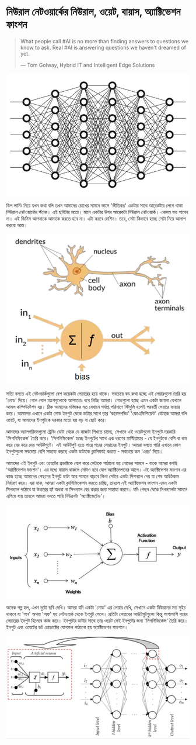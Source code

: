 # নিউরাল নেটওয়ার্কের নিউরাল, ওয়েট, বায়াস, অ্যাক্টিভেশন ফাংশন

> What people call \#AI is no more than finding answers to questions we know to ask. Real \#AI is answering questions we haven't dreamed of yet.
>
> ― Tom Golway, Hybrid IT and Intelligent Edge Solutions

![&#x99A;&#x9BF;&#x9A4;&#x9CD;&#x9B0;: &#x9A1;&#x9BF;&#x9AA; &#x9A8;&#x9BF;&#x989;&#x9B0;&#x9BE;&#x9B2; &#x9A8;&#x9C7;&#x99F;&#x993;&#x9DF;&#x9BE;&#x9B0;&#x9CD;&#x995; ](../.gitbook/assets/11.jpeg)


ডিপ লার্নিং নিয়ে যখন কথা বলি তখন আমাদের চোখের সামনে ভাসে 'ভীতিকর' একটার সাথে আরেকটার লেগে থাকা নিউরাল নেটওয়ার্কের স্ট্যাক। এই ছবিটার মতো। মানে একটার উপর আরেকটা নিউরাল নেটওয়ার্ক। একদম ভয় পাবেন না। এই জিনিস আপনাকে আমাকে করতে হবে না। এটা করবে মেশিন। তবে, সেটা কিভাবে হচ্ছে সেটা নিয়ে আলাপ করবো আজ। 

![&#x99A;&#x9BF;&#x9A4;&#x9CD;&#x9B0;: &#x9AE;&#x9B8;&#x9CD;&#x9A4;&#x9BF;&#x9B7;&#x9CD;&#x995;&#x9C7;&#x9B0; &#x9A8;&#x9BF;&#x989;&#x9B0;&#x9A8; &#x9B8;&#x999;&#x9CD;&#x997;&#x9C7; &#x98F;&#x995;&#x99F;&#x9BE; &#x9A1;&#x9BF;&#x9AA; &#x9A8;&#x9BF;&#x989;&#x9B0;&#x9BE;&#x9B2; &#x9A8;&#x9C7;&#x99F;&#x993;&#x9DF;&#x9BE;&#x9B0;&#x9CD;&#x995;&#x9C7;&#x9B0; &#x98F;&#x995;&#x99F;&#x9BE; &#x9A8;&#x9BF;&#x989;&#x9B0;&#x9A8; ](../.gitbook/assets/32.png)

সত্যি বলতে এই নেটওয়ার্কগুলো বেশ কয়েকটা লেয়ারের হয়ে থাকে। সবচেয়ে বড় কথা হচ্ছে এই লেয়ারগুলো তৈরি হয় 'নোড' দিয়ে। গোল গোল অংশগুলোকে আপাততঃ ধরে নিচ্ছি আমরা। নোডগুলো হচ্ছে এমন একটা জায়গা যেখানে আসল কম্পিউটেশন হয়। ঠিক আমাদের মস্তিষ্কের মত যেখানে পর্যাপ্ত পরিমাণে স্টিমুলি হলেই পরবর্তী লেয়ারে ফায়ার করে। আমাদের এখানে একটা নোড ইনপুট থেকে ডাটার সাথে তার 'করেসপন্ডিং' 'কোএফিশিয়েন্ট' যেটাকে আমরা বলি ওয়েট, যা আমাদের ইনপুটকে দরকার মতো হয় বড় বা ছোট করে।


আমাদের অ্যালগরিদমগুলো ট্রেনিং ডেটা থেকে যে কাজটা শিখতে চাচ্ছে, সেখানে এই ওয়েটগুলো ইনপুটে দরকারি 'সিগনিফিকেন্স' তৈরি করে। 'সিগনিফিকেন্স' হচ্ছে ইনপুটের সাথে এক ধরণের মাল্টিপ্লায়ার - যে ইনপুটকে বেশি বা কম করে বের করে দেয় আউটপুটে। এই আউটপুট হতে পারে পরের লেয়ারের ইনপুট। আমরা বলতে পারি এখানে কোন ইনপুটগুলো সবচেয়ে বেশি সাহায্য করছে একটা ডাটাকে ক্লাসিফাই করতে - সবচেয়ে কম 'এরর' দিয়ে। 

আমাদের এই ইনপুট এবং ওয়েটের প্রডাক্টকে যোগ করে সেটাকে পাঠানো হয় নোডের সামনে - যাকে আমরা বলছি 'অ্যাক্টিভেশন ফাংশন'। এর মধ্যে বায়াস থাকলে সেটাও হবে যোগ অ্যাক্টিভেশনের আগে। এই অ্যাক্টিভেশন ফাংশন এর কাজ হচ্ছে আমাদের পেছনের ইনপুট ডাটা আর সামনে বাড়বে কিনা সেটার একটা সিগন্যাল দেয় যা শেষ আউটকাম নির্ধারণ করে। ধরা যাক, আমরা একটা ক্লাসিফিকেশন করতে চাচ্ছি, তাহলে এই অ্যাক্টিভেশন ফাংশন এমন একটা সিগন্যাল পাঠাবে যা উত্তরের হ্যাঁ অথবা না সিগন্যাল বের করার জন্য সাহায্য করবে। যদি পেছন থেকে সিগন্যালটা সামনে এগিয়ে যায় তাহলে আমরা বলতে পারি নিউরনটা 'অ্যাক্টিভেটেড'।

![&#x99A;&#x9BF;&#x9A4;&#x9CD;&#x9B0;&#x983; &#x9B8;&#x9AC; &#x9AF;&#x9CB;&#x997;&#x9AB;&#x9B2; \(&#x9AC;&#x9BE;&#x9DF;&#x9BE;&#x9B8; &#x9B8;&#x9B9;\) + &#x985;&#x9CD;&#x9AF;&#x9BE;&#x995;&#x9CD;&#x99F;&#x9BF;&#x9AD;&#x9C7;&#x9B6;&#x9A8; &#x9B9;&#x99A;&#x9CD;&#x99B;&#x9C7; &#x98F;&#x995;&#x99F;&#x9BE; &#x9A8;&#x9BF;&#x989;&#x9B0;&#x9A8;&#x9C7; ](../.gitbook/assets/211.jpeg)


অনেক গল্প হল, এখন দুটো ছবি দেখি। আমরা যদি একটা 'নোড' এর লেয়ার দেখি, সেখানে একটা নিউরনের মত সুইচ থাকবে যা 'অন' অথবা 'অফ' হয় নেটওয়ার্ক থেকে ইনপুট পেলে। প্রতিটা লেয়ারের আউটপুটগুলো কিন্তু পাশাপাশি পরের লেয়ারের ইনপুট হিসেবে কাজ করে। ইনপুটের ডাটার সাথে তার ওয়েট সেই ইনপুটের জন্য 'সিগনিফিকেন্স' তৈরি করে। ইনপুট এবং ওয়েটের ডট প্রোডাক্টের যোগফল পাঠানো হয় অ্যাক্টিভেশন ফাংশনে।

![&#x99A;&#x9BF;&#x9A4;&#x9CD;&#x9B0;&#x983; &#x995;&#x9BF;&#x9AD;&#x9BE;&#x9AC;&#x9C7; &#x98F;&#x995;&#x9C7;&#x995;&#x99F;&#x9BE; &#x9A8;&#x9BF;&#x989;&#x9B0;&#x9A8; &#x9AC;&#x9BF;&#x9AD;&#x9BF;&#x9A8;&#x9CD;&#x9A8; &#x9B2;&#x9C7;&#x9DF;&#x9BE;&#x9B0;&#x9C7; &#x995;&#x9BE;&#x99C; &#x995;&#x9B0;&#x99B;&#x9C7; ](../.gitbook/assets/61.PNG)



